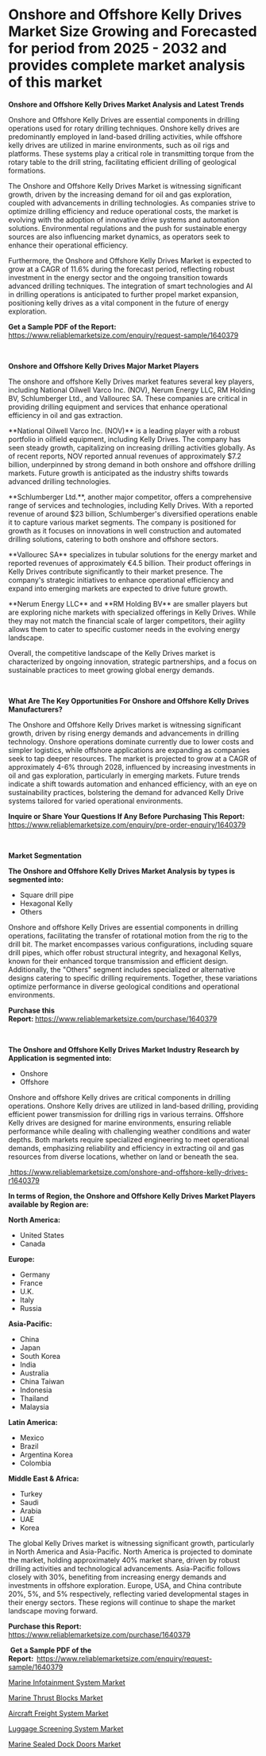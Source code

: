 <p><h1>Onshore and Offshore Kelly Drives Market Size Growing and Forecasted for period from 2025 - 2032 and provides complete market analysis of this market</h1></p><p><strong>Onshore and Offshore Kelly Drives Market Analysis and Latest Trends</strong></p>
<p><p>Onshore and Offshore Kelly Drives are essential components in drilling operations used for rotary drilling techniques. Onshore kelly drives are predominantly employed in land-based drilling activities, while offshore kelly drives are utilized in marine environments, such as oil rigs and platforms. These systems play a critical role in transmitting torque from the rotary table to the drill string, facilitating efficient drilling of geological formations.</p><p>The Onshore and Offshore Kelly Drives Market is witnessing significant growth, driven by the increasing demand for oil and gas exploration, coupled with advancements in drilling technologies. As companies strive to optimize drilling efficiency and reduce operational costs, the market is evolving with the adoption of innovative drive systems and automation solutions. Environmental regulations and the push for sustainable energy sources are also influencing market dynamics, as operators seek to enhance their operational efficiency.</p><p>Furthermore, the Onshore and Offshore Kelly Drives Market is expected to grow at a CAGR of 11.6% during the forecast period, reflecting robust investment in the energy sector and the ongoing transition towards advanced drilling techniques. The integration of smart technologies and AI in drilling operations is anticipated to further propel market expansion, positioning kelly drives as a vital component in the future of energy exploration.</p></p>
<p><strong>Get a Sample PDF of the Report:&nbsp;</strong> <a href="https://www.reliablemarketsize.com/enquiry/request-sample/1640379?utm_campaign=1898&utm_medium=2&utm_source=Github&utm_content=ia&utm_term=27022025&utm_id=onshore-and-offshore-kelly-drives">https://www.reliablemarketsize.com/enquiry/request-sample/1640379</a></p>
<p>&nbsp;</p>
<p><strong>Onshore and Offshore Kelly Drives Major Market Players</strong></p>
<p><p>The onshore and offshore Kelly Drives market features several key players, including National Oilwell Varco Inc. (NOV), Nerum Energy LLC, RM Holding BV, Schlumberger Ltd., and Vallourec SA. These companies are critical in providing drilling equipment and services that enhance operational efficiency in oil and gas extraction.</p><p>**National Oilwell Varco Inc. (NOV)** is a leading player with a robust portfolio in oilfield equipment, including Kelly Drives. The company has seen steady growth, capitalizing on increasing drilling activities globally. As of recent reports, NOV reported annual revenues of approximately $7.2 billion, underpinned by strong demand in both onshore and offshore drilling markets. Future growth is anticipated as the industry shifts towards advanced drilling technologies.</p><p>**Schlumberger Ltd.**, another major competitor, offers a comprehensive range of services and technologies, including Kelly Drives. With a reported revenue of around $23 billion, Schlumberger's diversified operations enable it to capture various market segments. The company is positioned for growth as it focuses on innovations in well construction and automated drilling solutions, catering to both onshore and offshore sectors.</p><p>**Vallourec SA** specializes in tubular solutions for the energy market and reported revenues of approximately €4.5 billion. Their product offerings in Kelly Drives contribute significantly to their market presence. The company's strategic initiatives to enhance operational efficiency and expand into emerging markets are expected to drive future growth.</p><p>**Nerum Energy LLC** and **RM Holding BV** are smaller players but are exploring niche markets with specialized offerings in Kelly Drives. While they may not match the financial scale of larger competitors, their agility allows them to cater to specific customer needs in the evolving energy landscape.</p><p>Overall, the competitive landscape of the Kelly Drives market is characterized by ongoing innovation, strategic partnerships, and a focus on sustainable practices to meet growing global energy demands.</p></p>
<p>&nbsp;</p>
<p><strong>What Are The Key Opportunities For Onshore and Offshore Kelly Drives Manufacturers?</strong></p>
<p><p>The Onshore and Offshore Kelly Drives market is witnessing significant growth, driven by rising energy demands and advancements in drilling technology. Onshore operations dominate currently due to lower costs and simpler logistics, while offshore applications are expanding as companies seek to tap deeper resources. The market is projected to grow at a CAGR of approximately 4-6% through 2028, influenced by increasing investments in oil and gas exploration, particularly in emerging markets. Future trends indicate a shift towards automation and enhanced efficiency, with an eye on sustainability practices, bolstering the demand for advanced Kelly Drive systems tailored for varied operational environments.</p></p>
<p><strong>Inquire or Share Your Questions If Any Before Purchasing This Report:</strong> <a href="https://www.reliablemarketsize.com/enquiry/pre-order-enquiry/1640379?utm_campaign=1898&utm_medium=2&utm_source=Github&utm_content=ia&utm_term=27022025&utm_id=onshore-and-offshore-kelly-drives">https://www.reliablemarketsize.com/enquiry/pre-order-enquiry/1640379</a></p>
<p>&nbsp;</p>
<p><strong>Market Segmentation</strong></p>
<p><strong>The Onshore and Offshore Kelly Drives Market Analysis by types is segmented into:</strong></p>
<p><ul><li>Square drill pipe</li><li>Hexagonal Kelly</li><li>Others</li></ul></p>
<p><p>Onshore and offshore Kelly Drives are essential components in drilling operations, facilitating the transfer of rotational motion from the rig to the drill bit. The market encompasses various configurations, including square drill pipes, which offer robust structural integrity, and hexagonal Kellys, known for their enhanced torque transmission and efficient design. Additionally, the "Others" segment includes specialized or alternative designs catering to specific drilling requirements. Together, these variations optimize performance in diverse geological conditions and operational environments.</p></p>
<p><strong>Purchase this Report:&nbsp;</strong><a href="https://www.reliablemarketsize.com/purchase/1640379?utm_campaign=1898&utm_medium=2&utm_source=Github&utm_content=ia&utm_term=27022025&utm_id=onshore-and-offshore-kelly-drives">https://www.reliablemarketsize.com/purchase/1640379</a></p>
<p>&nbsp;</p>
<p><strong>The Onshore and Offshore Kelly Drives Market Industry Research by Application is segmented into:</strong></p>
<p><ul><li>Onshore</li><li>Offshore</li></ul></p>
<p><p>Onshore and offshore Kelly drives are critical components in drilling operations. Onshore Kelly drives are utilized in land-based drilling, providing efficient power transmission for drilling rigs in various terrains. Offshore Kelly drives are designed for marine environments, ensuring reliable performance while dealing with challenging weather conditions and water depths. Both markets require specialized engineering to meet operational demands, emphasizing reliability and efficiency in extracting oil and gas resources from diverse locations, whether on land or beneath the sea.</p></p>
<p><a href="https://www.reliablemarketsize.com/onshore-and-offshore-kelly-drives-r1640379?utm_campaign=1898&utm_medium=2&utm_source=Github&utm_content=ia&utm_term=27022025&utm_id=onshore-and-offshore-kelly-drives">&nbsp;https://www.reliablemarketsize.com/onshore-and-offshore-kelly-drives-r1640379</a></p>
<p><strong>In terms of Region, the Onshore and Offshore Kelly Drives Market Players available by Region are:</strong></p>
<p>
    <p> <strong> North America: </strong>
        <ul>
            <li>United States</li>
            <li>Canada</li>
        </ul>
        </p> 
    <p> <strong> Europe: </strong>
        <ul>
            <li>Germany</li>
            <li>France</li>
            <li>U.K.</li>
            <li>Italy</li>
            <li>Russia</li>
        </ul>
        </p> 
    <p> <strong> Asia-Pacific: </strong>
        <ul>
            <li>China</li>
            <li>Japan</li>
            <li>South Korea</li>
            <li>India</li>
            <li>Australia</li>
            <li>China Taiwan</li>
            <li>Indonesia</li>
            <li>Thailand</li>
            <li>Malaysia</li>
        </ul>
        </p> 
    <p> <strong> Latin America: </strong>
        <ul>
            <li>Mexico</li>
            <li>Brazil</li>
            <li>Argentina Korea</li>
            <li>Colombia</li>
        </ul>
        </p> 
    <p> <strong> Middle East & Africa: </strong>
        <ul>
            <li>Turkey</li>
            <li>Saudi</li>
            <li>Arabia</li>
            <li>UAE</li>
            <li>Korea</li>
        </ul>
    </p>
    </p>
<p><p>The global Kelly Drives market is witnessing significant growth, particularly in North America and Asia-Pacific. North America is projected to dominate the market, holding approximately 40% market share, driven by robust drilling activities and technological advancements. Asia-Pacific follows closely with 30%, benefiting from increasing energy demands and investments in offshore exploration. Europe, USA, and China contribute 20%, 5%, and 5% respectively, reflecting varied developmental stages in their energy sectors. These regions will continue to shape the market landscape moving forward.</p></p>
<p><strong>Purchase this Report: </strong><a href="https://www.reliablemarketsize.com/purchase/1640379?utm_campaign=1898&utm_medium=2&utm_source=Github&utm_content=ia&utm_term=27022025&utm_id=onshore-and-offshore-kelly-drives">https://www.reliablemarketsize.com/purchase/1640379</a></p>
<p>&nbsp;<strong>Get a Sample PDF of the Report:&nbsp;&nbsp;</strong><a href="https://www.reliablemarketsize.com/enquiry/request-sample/1640379?utm_campaign=1898&utm_medium=2&utm_source=Github&utm_content=ia&utm_term=27022025&utm_id=onshore-and-offshore-kelly-drives">https://www.reliablemarketsize.com/enquiry/request-sample/1640379</a></p>
<p><strong></strong></p>
<p><p><a href="https://github.com/siwerhommer97/Market-Research-Report-List-1/blob/main/marine-infotainment-system-market.md?utm_campaign=1898&utm_medium=2&utm_source=Github&utm_content=ia&utm_term=27022025&utm_id=onshore-and-offshore-kelly-drives">Marine Infotainment System Market</a></p><p><a href="https://github.com/naingbiner7i/Market-Research-Report-List-1/blob/main/marine-thrust-blocks-market.md?utm_campaign=1898&utm_medium=2&utm_source=Github&utm_content=ia&utm_term=27022025&utm_id=onshore-and-offshore-kelly-drives">Marine Thrust Blocks Market</a></p><p><a href="https://github.com/sutrejaron/Market-Research-Report-List-1/blob/main/aircraft-freight-system-market.md?utm_campaign=1898&utm_medium=2&utm_source=Github&utm_content=ia&utm_term=27022025&utm_id=onshore-and-offshore-kelly-drives">Aircraft Freight System Market</a></p><p><a href="https://github.com/baatetoshda/Market-Research-Report-List-1/blob/main/luggage-screening-system-market.md?utm_campaign=1898&utm_medium=2&utm_source=Github&utm_content=ia&utm_term=27022025&utm_id=onshore-and-offshore-kelly-drives">Luggage Screening System Market</a></p><p><a href="https://github.com/bizeramusiar/Market-Research-Report-List-1/blob/main/marine-sealed-dock-doors-market.md?utm_campaign=1898&utm_medium=2&utm_source=Github&utm_content=ia&utm_term=27022025&utm_id=onshore-and-offshore-kelly-drives">Marine Sealed Dock Doors Market</a></p></p>